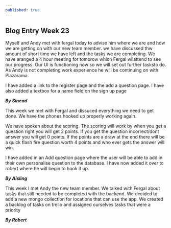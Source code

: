 ```yaml
---
published: true
---
```




## Blog Entry Week 23

Myself and Andy met with fergal today to advise him where we are and how we are getting on with our new team member. we have discussed thw amount of short time we have left and the tasks we are completing. We have aranged a 4 hour meeting for tomorow which Fergal wilattend to see our progress. Our UI is functioning now so we will set out further tasksto do. As Andy is not completing work experience he will be continuing on with Plazarama.

I have added a link to the register page and the add a question page. I have also added a textbox for a name field on the sign up page

_**By Sinead**_

This week we met with Fergal and dissuced everything we need to get done. We have the phones hooked up properly working again.

We have spoken about the scoring. The scoring will work by when you get a question right you will get 2 points. If you get the question incorrect/dont answer you will get 0 points. If the points are a draw at the end there will be a quick flash fire question worth 4 points and who ever gets the answer will win.

I have added in an Add question page where the user will be able to add in their own personalise question to the database. I have now added it over to robert where he will begin to hook it up.

_**By Aisling**_

This week I met Andy the new team member. We talked with Fergal about tasks that still needed to be completed with the backend. We decided to add a new mongo collection for locations that can use the app. We created a backlog of tasks on trello and assigned ourselves tasks that were a priority

_**By Robert**_
